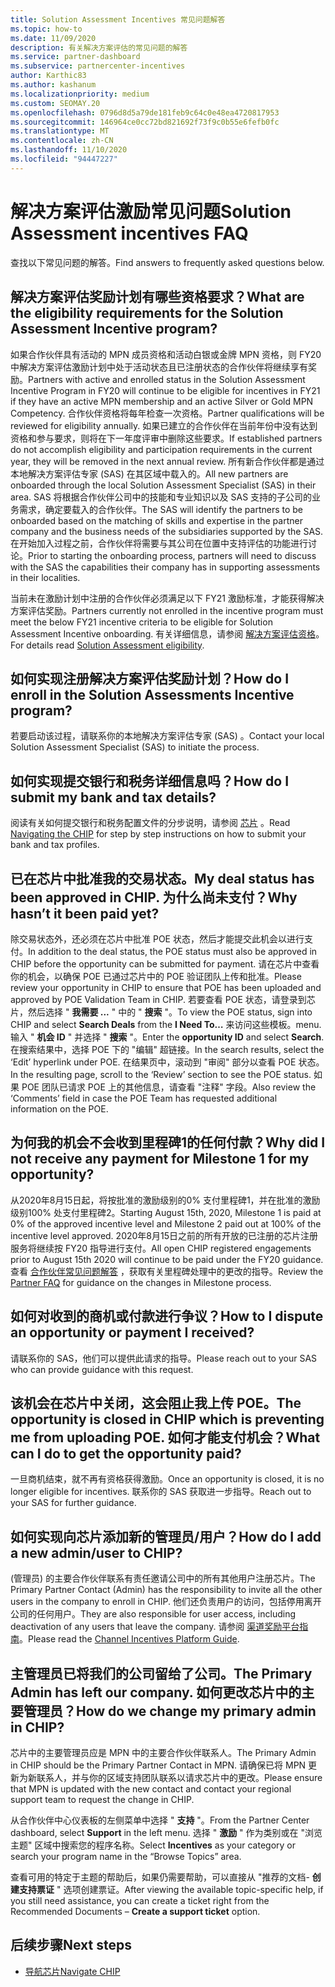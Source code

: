 ```yaml
---
title: Solution Assessment Incentives 常见问题解答
ms.topic: how-to
ms.date: 11/09/2020
description: 有关解决方案评估的常见问题的解答
ms.service: partner-dashboard
ms.subservice: partnercenter-incentives
author: Karthic83
ms.author: kashanum
ms.localizationpriority: medium
ms.custom: SEOMAY.20
ms.openlocfilehash: 0796d8d5a79de181feb9c64c0e48ea4720817953
ms.sourcegitcommit: 146964ce0cc72bd821692f73f9c0b55e6fefb0fc
ms.translationtype: MT
ms.contentlocale: zh-CN
ms.lasthandoff: 11/10/2020
ms.locfileid: "94447227"
---
```

# <a name="solution-assessment-incentives-faq"></a><span data-ttu-id="91167-103">解决方案评估激励常见问题</span><span class="sxs-lookup"><span data-stu-id="91167-103">Solution Assessment incentives FAQ</span></span>

<span data-ttu-id="91167-104">查找以下常见问题的解答。</span><span class="sxs-lookup"><span data-stu-id="91167-104">Find answers to frequently asked questions below.</span></span>

## <a name="what-are-the-eligibility-requirements-for-the-solution-assessment-incentive-program"></a><span data-ttu-id="91167-105">解决方案评估奖励计划有哪些资格要求？</span><span class="sxs-lookup"><span data-stu-id="91167-105">What are the eligibility requirements for the Solution Assessment Incentive program?</span></span>

<span data-ttu-id="91167-106">如果合作伙伴具有活动的 MPN 成员资格和活动白银或金牌 MPN 资格，则 FY20 中解决方案评估激励计划中处于活动状态且已注册状态的合作伙伴将继续享有奖励。</span><span class="sxs-lookup"><span data-stu-id="91167-106">Partners with active and enrolled status in the Solution Assessment Incentive Program in FY20 will continue to be eligible for incentives in FY21 if they have an active MPN membership and an active Silver or Gold MPN Competency.</span></span> <span data-ttu-id="91167-107">合作伙伴资格将每年检查一次资格。</span><span class="sxs-lookup"><span data-stu-id="91167-107">Partner qualifications will be reviewed for eligibility annually.</span></span>  <span data-ttu-id="91167-108">如果已建立的合作伙伴在当前年份中没有达到资格和参与要求，则将在下一年度评审中删除这些要求。</span><span class="sxs-lookup"><span data-stu-id="91167-108">If established partners do not accomplish eligibility and participation requirements in the current year, they will be removed in the next annual review.</span></span>  <span data-ttu-id="91167-109">所有新合作伙伴都是通过本地解决方案评估专家 (SAS) 在其区域中载入的。</span><span class="sxs-lookup"><span data-stu-id="91167-109">All new partners are onboarded through the local Solution Assessment Specialist (SAS) in their area.</span></span>  <span data-ttu-id="91167-110">SAS 将根据合作伙伴公司中的技能和专业知识以及 SAS 支持的子公司的业务需求，确定要载入的合作伙伴。</span><span class="sxs-lookup"><span data-stu-id="91167-110">The SAS will identify the partners to be onboarded based on the matching of skills and expertise in the partner company and the business needs of the subsidiaries supported by the SAS.</span></span>
<span data-ttu-id="91167-111">在开始加入过程之前，合作伙伴将需要与其公司在位置中支持评估的功能进行讨论。</span><span class="sxs-lookup"><span data-stu-id="91167-111">Prior to starting the onboarding process, partners will need to discuss with the SAS the capabilities their company has in supporting assessments in their localities.</span></span> 

<span data-ttu-id="91167-112">当前未在激励计划中注册的合作伙伴必须满足以下 FY21 激励标准，才能获得解决方案评估奖励。</span><span class="sxs-lookup"><span data-stu-id="91167-112">Partners currently not enrolled in the incentive program must meet the below FY21 incentive criteria to be eligible for Solution Assessment Incentive onboarding.</span></span> <span data-ttu-id="91167-113">有关详细信息，请参阅 [解决方案评估资格](chip-solutions-assessment-eligible.md)。</span><span class="sxs-lookup"><span data-stu-id="91167-113">For details read [Solution Assessment eligibility](chip-solutions-assessment-eligible.md).</span></span>

## <a name="how-do-i-enroll-in-the-solution-assessments-incentive-program"></a><span data-ttu-id="91167-114">如何实现注册解决方案评估奖励计划？</span><span class="sxs-lookup"><span data-stu-id="91167-114">How do I enroll in the Solution Assessments Incentive program?</span></span>

<span data-ttu-id="91167-115">若要启动该过程，请联系你的本地解决方案评估专家 (SAS) 。</span><span class="sxs-lookup"><span data-stu-id="91167-115">Contact your local Solution Assessment Specialist (SAS) to initiate the process.</span></span>

## <a name="how-do-i-submit-my-bank-and-tax-details"></a><span data-ttu-id="91167-116">如何实现提交银行和税务详细信息吗？</span><span class="sxs-lookup"><span data-stu-id="91167-116">How do I submit my bank and tax details?</span></span>

<span data-ttu-id="91167-117">阅读有关如何提交银行和税务配置文件的分步说明，请参阅 [芯片](chip-intro.md) 。</span><span class="sxs-lookup"><span data-stu-id="91167-117">Read [Navigating the CHIP](chip-intro.md) for step by step instructions on how to submit your bank and tax profiles.</span></span>

## <a name="my-deal-status-has-been-approved-in-chip-why-hasnt-it-been-paid-yet"></a><span data-ttu-id="91167-118">已在芯片中批准我的交易状态。</span><span class="sxs-lookup"><span data-stu-id="91167-118">My deal status has been approved in CHIP.</span></span> <span data-ttu-id="91167-119">为什么尚未支付？</span><span class="sxs-lookup"><span data-stu-id="91167-119">Why hasn’t it been paid yet?</span></span>

<span data-ttu-id="91167-120">除交易状态外，还必须在芯片中批准 POE 状态，然后才能提交此机会以进行支付。</span><span class="sxs-lookup"><span data-stu-id="91167-120">In addition to the deal status, the POE status must also be approved in CHIP before the opportunity can be submitted for payment.</span></span> <span data-ttu-id="91167-121">请在芯片中查看你的机会，以确保 POE 已通过芯片中的 POE 验证团队上传和批准。</span><span class="sxs-lookup"><span data-stu-id="91167-121">Please review your opportunity in CHIP to ensure that POE has been uploaded and approved by POE Validation Team in CHIP.</span></span> <span data-ttu-id="91167-122">若要查看 POE 状态，请登录到芯片，然后选择 " **我需要 ...** " 中的 " **搜索** "。</span><span class="sxs-lookup"><span data-stu-id="91167-122">To view the POE status, sign into CHIP and select **Search Deals** from the **I Need To…**</span></span> <span data-ttu-id="91167-123">来访问这些模板。</span><span class="sxs-lookup"><span data-stu-id="91167-123">menu.</span></span> <span data-ttu-id="91167-124">输入 " **机会 ID** " 并选择 " **搜索** "。</span><span class="sxs-lookup"><span data-stu-id="91167-124">Enter the **opportunity ID** and select **Search**.</span></span> <span data-ttu-id="91167-125">在搜索结果中，选择 POE 下的 "编辑" 超链接。</span><span class="sxs-lookup"><span data-stu-id="91167-125">In the search results, select the ‘Edit’ hyperlink under POE.</span></span> <span data-ttu-id="91167-126">在结果页中，滚动到 "审阅" 部分以查看 POE 状态。</span><span class="sxs-lookup"><span data-stu-id="91167-126">In the resulting page, scroll to the ‘Review’ section to see the POE status.</span></span> <span data-ttu-id="91167-127">如果 POE 团队已请求 POE 上的其他信息，请查看 "注释" 字段。</span><span class="sxs-lookup"><span data-stu-id="91167-127">Also review the ‘Comments’ field in case the POE Team has requested additional information on the POE.</span></span>

## <a name="why-did-i-not-receive-any-payment-for-milestone-1-for-my-opportunity"></a><span data-ttu-id="91167-128">为何我的机会不会收到里程碑1的任何付款？</span><span class="sxs-lookup"><span data-stu-id="91167-128">Why did I not receive any payment for Milestone 1 for my opportunity?</span></span>

<span data-ttu-id="91167-129">从2020年8月15日起，将按批准的激励级别的0% 支付里程碑1，并在批准的激励级别100% 处支付里程碑2。</span><span class="sxs-lookup"><span data-stu-id="91167-129">Starting August 15th, 2020, Milestone 1 is paid at 0% of the approved incentive level and Milestone 2 paid out at 100% of the incentive level approved.</span></span> <span data-ttu-id="91167-130">2020年8月15日之前的所有开放的已注册的芯片注册服务将继续按 FY20 指导进行支付。</span><span class="sxs-lookup"><span data-stu-id="91167-130">All open CHIP registered engagements prior to August 15th 2020 will continue to be paid under the FY20 guidance.</span></span> <span data-ttu-id="91167-131">查看 [合作伙伴常见问题解答](https://assetsprod.microsoft.com/solution-assessment-incentive-program-faq.pdf) ，获取有关里程碑处理中的更改的指导。</span><span class="sxs-lookup"><span data-stu-id="91167-131">Review the [Partner FAQ](https://assetsprod.microsoft.com/solution-assessment-incentive-program-faq.pdf) for guidance on the changes in Milestone process.</span></span>

## <a name="how-to-i-dispute-an-opportunity-or-payment-i-received"></a><span data-ttu-id="91167-132">如何对收到的商机或付款进行争议？</span><span class="sxs-lookup"><span data-stu-id="91167-132">How to I dispute an opportunity or payment I received?</span></span>

<span data-ttu-id="91167-133">请联系你的 SAS，他们可以提供此请求的指导。</span><span class="sxs-lookup"><span data-stu-id="91167-133">Please reach out to your SAS who can provide guidance with this request.</span></span>

## <a name="the-opportunity-is-closed-in-chip-which-is-preventing-me-from-uploading-poe-what-can-i-do-to-get-the-opportunity-paid"></a><span data-ttu-id="91167-134">该机会在芯片中关闭，这会阻止我上传 POE。</span><span class="sxs-lookup"><span data-stu-id="91167-134">The opportunity is closed in CHIP which is preventing me from uploading POE.</span></span> <span data-ttu-id="91167-135">如何才能支付机会？</span><span class="sxs-lookup"><span data-stu-id="91167-135">What can I do to get the opportunity paid?</span></span>

<span data-ttu-id="91167-136">一旦商机结束，就不再有资格获得激励。</span><span class="sxs-lookup"><span data-stu-id="91167-136">Once an opportunity is closed, it is no longer eligible for incentives.</span></span> <span data-ttu-id="91167-137">联系你的 SAS 获取进一步指导。</span><span class="sxs-lookup"><span data-stu-id="91167-137">Reach out to your SAS for further guidance.</span></span>

## <a name="how-do-i-add-a-new-adminuser-to-chip"></a><span data-ttu-id="91167-138">如何实现向芯片添加新的管理员/用户？</span><span class="sxs-lookup"><span data-stu-id="91167-138">How do I add a new admin/user to CHIP?</span></span>

<span data-ttu-id="91167-139"> (管理员) 的主要合作伙伴联系有责任邀请公司中的所有其他用户注册芯片。</span><span class="sxs-lookup"><span data-stu-id="91167-139">The Primary Partner Contact (Admin) has the responsibility to invite all the other users in the company to enroll in CHIP.</span></span> <span data-ttu-id="91167-140">他们还负责用户的访问，包括停用离开公司的任何用户。</span><span class="sxs-lookup"><span data-stu-id="91167-140">They are also responsible for user access, including deactivation of any users that leave the company.</span></span> <span data-ttu-id="91167-141">请参阅 [渠道奖励平台指南](chip-intro.md)。</span><span class="sxs-lookup"><span data-stu-id="91167-141">Please read the [Channel Incentives Platform Guide](chip-intro.md).</span></span>

## <a name="the-primary-admin-has-left-our-company-how-do-we-change-my-primary-admin-in-chip"></a><span data-ttu-id="91167-142">主管理员已将我们的公司留给了公司。</span><span class="sxs-lookup"><span data-stu-id="91167-142">The Primary Admin has left our company.</span></span> <span data-ttu-id="91167-143">如何更改芯片中的主要管理员？</span><span class="sxs-lookup"><span data-stu-id="91167-143">How do we change my primary admin in CHIP?</span></span>

<span data-ttu-id="91167-144">芯片中的主要管理员应是 MPN 中的主要合作伙伴联系人。</span><span class="sxs-lookup"><span data-stu-id="91167-144">The Primary Admin in CHIP should be the Primary Partner Contact in MPN.</span></span> <span data-ttu-id="91167-145">请确保已将 MPN 更新为新联系人，并与你的区域支持团队联系以请求芯片中的更改。</span><span class="sxs-lookup"><span data-stu-id="91167-145">Please ensure that MPN is updated with the new contact and contact your regional support team to request the change in CHIP.</span></span>

<span data-ttu-id="91167-146">从合作伙伴中心仪表板的左侧菜单中选择 " **支持** "。</span><span class="sxs-lookup"><span data-stu-id="91167-146">From the Partner Center dashboard, select **Support** in the left menu.</span></span> <span data-ttu-id="91167-147">选择 " **激励** " 作为类别或在 "浏览主题" 区域中搜索您的程序名称。</span><span class="sxs-lookup"><span data-stu-id="91167-147">Select **Incentives** as your category or search your program name in the “Browse Topics” area.</span></span>

<span data-ttu-id="91167-148">查看可用的特定于主题的帮助后，如果仍需要帮助，可以直接从 "推荐的文档- **创建支持票证** " 选项创建票证。</span><span class="sxs-lookup"><span data-stu-id="91167-148">After viewing the available topic-specific help, if you still need assistance, you can create a ticket right from the Recommended Documents – **Create a support ticket** option.</span></span>

## <a name="next-steps"></a><span data-ttu-id="91167-149">后续步骤</span><span class="sxs-lookup"><span data-stu-id="91167-149">Next steps</span></span>

- [<span data-ttu-id="91167-150">导航芯片</span><span class="sxs-lookup"><span data-stu-id="91167-150">Navigate CHIP</span></span>](chip-intro.md)
